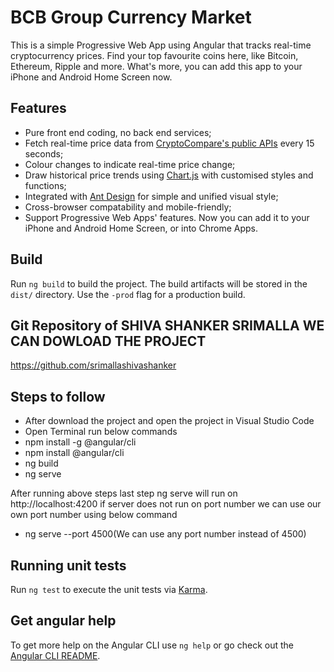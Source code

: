 # BCB Group Currency Market

This is a simple Progressive Web App using Angular that tracks real-time cryptocurrency prices. Find your top favourite coins here, like Bitcoin, Ethereum, Ripple and more. What's more, you can add this app to your iPhone and Android Home Screen now.


## Features

* Pure front end coding, no back end services;
* Fetch real-time price data from [CryptoCompare's public APIs](https://www.cryptocompare.com/api/) every 15 seconds;
* Colour changes to indicate real-time price change;
* Draw historical price trends using [Chart.js](http://www.chartjs.org/) with customised styles and functions;
* Integrated with [Ant Design](https://ng.ant.design/) for simple and unified visual style;
* Cross-browser compatability and mobile-friendly;
* Support Progressive Web Apps' features. Now you can add it to your iPhone and Android Home Screen, or into Chrome Apps.

## Build

Run `ng build` to build the project. The build artifacts will be stored in the `dist/` directory. Use the `-prod` flag for a production build.


## Git Repository of SHIVA SHANKER SRIMALLA WE CAN DOWLOAD THE PROJECT

https://github.com/srimallashivashanker


## Steps to follow

* After download the project and open the project in Visual Studio Code
* Open Terminal run below commands
* npm install -g @angular/cli
* npm install @angular/cli
* ng build  
* ng serve      

After running above steps last step ng serve will run on http://localhost:4200 if server does not run on port number we can use our own port number using below command
* ng serve --port 4500(We can use any port number instead of 4500) 


## Running unit tests

Run `ng test` to execute the unit tests via [Karma](https://karma-runner.github.io).

## Get angular help

To get more help on the Angular CLI use `ng help` or go check out the [Angular CLI README](https://github.com/angular/angular-cli/blob/master/README.md).
